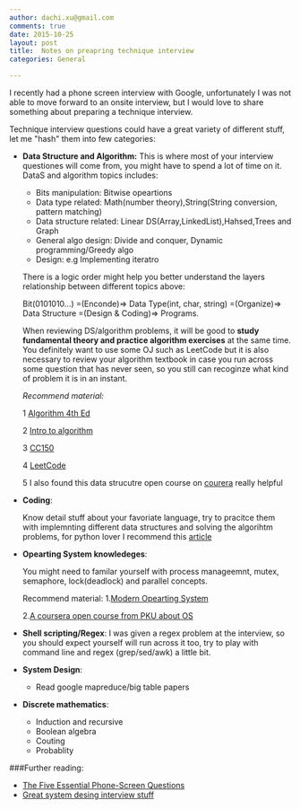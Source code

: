 ```yaml
---
author: dachi.xu@gmail.com
comments: true
date: 2015-10-25
layout: post
title:  Notes on preapring technique interview
categories: General

---
```


I recently had a phone screen interview with Google, unfortunately I was not able to move forward to an onsite interview, but I would love to share something about preparing a technique interview. 

Technique interview questions could have a great variety of different stuff, let me "hash" them into few categories:

+ **Data Structure and Algorithm:**
This is where most of your interview questiones will come from, you might have to spend a lot of time on it. DataS and algorithm topics includes:
 
 	- Bits manipulation: Bitwise opeartions
	- Data type related: Math(number theory),String(String conversion, pattern matching)
	- Data structure related: Linear DS(Array,LinkedList),Hahsed,Trees and Graph
 	- General algo design: Divide and conquer, Dynamic programming/Greedy algo
 	- Design: e.g Implementing iteratro 

	There is a logic order might help you better understand the layers relationship between different topics above:

	Bit(0101010...) =(Enconde)=> Data Type(int, char, string) =(Organize)=> Data Structure =(Design & Coding)=> Programs.
	
	When reviewing DS/algorithm problems, it will be good to **study fundamental theory and practice algorithm exercises** at the same time. You definitely want to use some OJ such as LeetCode but it is also necessary to review your algorithm textbook in case you run across some question that has never seen, so you still can recoginze what kind of problem it is in an instant.
	
	*Recommend material:*
	
	1 [Algorithm 4th Ed](http://www.amazon.com/Algorithms-4th-Edition-Robert-Sedgewick/dp/032157351X)
		
	2 [Intro to algorithm](http://www.amazon.com/gp/product/0262033844/ref=pd_lpo_sbs_dp_ss_1?pf_rd_p=1944687762&pf_rd_s=lpo-top-stripe-1&pf_rd_t=201&pf_rd_i=032157351X&pf_rd_m=ATVPDKIKX0DER&pf_rd_r=0JG05DDS4Z9GBQD0JX5A)
		
	3 [CC150](http://www.amazon.com/Cracking-Coding-Interview-6th-Programming/dp/0984782850/ref=sr_1_1?s=books&ie=UTF8&qid=1445800204&sr=1-1&keywords=CC150)
		
	4 [LeetCode](http://www.amazon.com/Cracking-Coding-Interview-6th-Programming/dp/0984782850/ref=sr_1_1?s=books&ie=UTF8&qid=1445800204&sr=1-1&keywords=CC150)
		
	5 I also found this data strucutre open course on [courera](https://www.coursera.org/learn/shuju-jiegou-suanfa) really helpful  
		
+ **Coding**:

	Know detail stuff about your favoriate language, try to pracitce them with implemnting different data structures and solving the algorihtm problems, for python lover I recommend this [article](http://docs.python-guide.org/en/latest/)  
	

+ **Opearting System knowledeges**:

	You might need to familar yourself with process manageemnt, mutex, semaphore, lock(deadlock) and parallel concepts.
	
	Recommend material:
	1.[Modern Opearting System](http://www.amazon.com/gp/product/0136006639?keywords=modern%20operating%20system&qid=1445800770&ref_=sr_1_2&sr=8-2)
	
	2.[A coursera open course from PKU about OS](https://www.coursera.org/course/os)  
	
+ **Shell scripting/Regex**:
	I was given a regex problem at the interview, so you should expect yourself will run across it too, try to play with command line and regex (grep/sed/awk) a little bit.  

+ **System Design**:
	* Read google mapreduce/big table papers  

+ **Discrete mathematics**:
	* Induction and recursive
	* Boolean algebra
	* Couting
	* Probablity  


###Further reading:
* [The Five Essential Phone-Screen Questions](https://sites.google.com/site/steveyegge2/five-essential-phone-screen-questions)
* [Great system desing interview stuff](https://github.com/checkcheckzz/system-design-interview)

